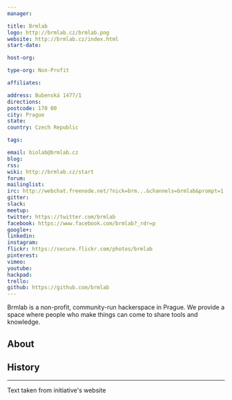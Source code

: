 ```yaml
---
manager:

title: Brmlab
logo: http://brmlab.cz/brmlab.png
website: http://brmlab.cz/index.html
start-date:

host-org:

type-org: Non-Profit

affiliates:

address: Bubenská 1477/1
directions:
postcode: 170 00
city: Prague
state:
country: Czech Republic

tags:

email: biolab@brmlab.cz
blog:
rss:
wiki: http://brmlab.cz/start
forum:
mailinglist:
irc: http://webchat.freenode.net/?nick=brm...&channels=brmlab&prompt=1
gitter:
slack:
meetup:
twitter: https://twitter.com/brmlab
facebook: https://www.facebook.com/brmlab?_rdr=p
google+:
linkedin:
instagram:
flickr: https://secure.flickr.com/photos/brmlab
pinterest:
vimeo:
youtube:
hackpad:
trello:
github: https://github.com/brmlab
---
```

Brmlab is a non-profit, community-run hackerspace in Prague. We provide a space where people who make things can come to share tools and knowledge.
## About

## History

---
Text taken from initiative's website

